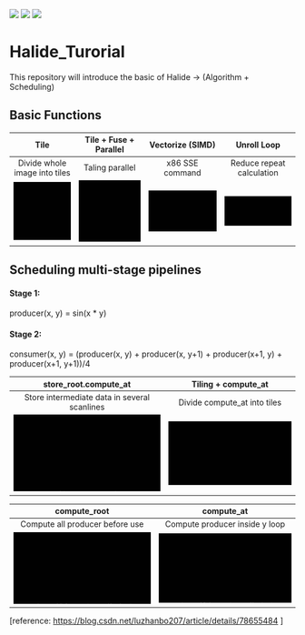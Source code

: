 ![](https://img.shields.io/badge/language-C++-orange.svg)
![](https://img.shields.io/badge/Price-FREE-green.svg)
[![](https://img.shields.io/badge/Donate-支付宝|微信-blue.svg)](http://github.com/l5shi)

# Halide_Turorial
This repository will introduce the basic of Halide -> (Algorithm + Scheduling)

## Basic Functions

Tile             |   Tile + Fuse + Parallel | Vectorize (SIMD) |  Unroll Loop
:-------------------------:|:-------------------------: |:-------------------------: |:-------------------------:
Divide whole image into tiles|  Taling parallel |   x86 SSE command |  Reduce repeat calculation
![](./figures/tile.gif?raw=true)  | ![](./figures/tile_parallel.gif?raw=true) | ![](./figures/vectorize.gif?raw=true) |  ![](./figures/unroll.gif?raw=true)


## Scheduling multi-stage pipelines

#### Stage 1: 
producer(x, y) = sin(x * y)

#### Stage 2: 
consumer(x, y) = (producer(x, y)   +
                  producer(x, y+1) +
                  producer(x+1, y) +
                  producer(x+1, y+1))/4








 store_root.compute_at |  Tiling + compute_at
:-------------------------: |:-------------------------:
 Store intermediate data in several scanlines |  Divide compute_at into tiles
![](./figures/root_at.gif?raw=true) |  ![](./figures/tile_at.gif?raw=true)


compute_root             |   compute_at 
:-------------------------:|:-------------------------: 
Compute all producer before use|  Compute producer inside y loop 
![](./figures/compute_root.gif?raw=true)  | ![](./figures/compute_at.gif?raw=true) 



  
[reference: https://blog.csdn.net/luzhanbo207/article/details/78655484 ]
